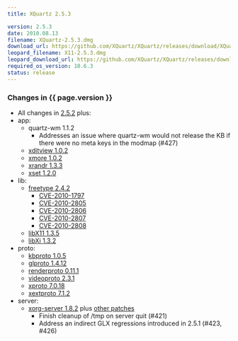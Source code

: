```yaml
---
title: XQuartz 2.5.3

version: 2.5.3
date: 2010.08.13
filename: XQuartz-2.5.3.dmg
download_url: https://github.com/XQuartz/XQuartz/releases/download/XQuartz-2.5.3/XQuartz-2.5.3.dmg
leopard_filename: X11-2.5.3.dmg
leopard_download_url: https://github.com/XQuartz/XQuartz/releases/download/XQuartz-2.5.3-Leopard/X11-2.5.3.dmg
required_os_version: 10.6.3
status: release
---
```


### Changes in {{ page.version }} ###
  * All changes in [2.5.2](XQuartz-2.5.2.html) plus:
  * app:
      * quartz-wm 1.1.2
        * Addresses an issue where quartz-wm would not release the KB if there were no meta keys in the modmap (#427)
      * [xditview 1.0.2](https://lists.x.org/archives/xorg-announce/2010-August/001367.html)
      * [xmore 1.0.2](https://lists.x.org/archives/xorg-announce/2010-July/001360.html)
      * [xrandr 1.3.3](https://lists.x.org/archives/xorg-announce/2010-July/001361.html)
      * [xset 1.2.0](https://lists.x.org/archives/xorg-announce/2010-August/001366.html)
  * lib:
      * [freetype 2.4.2](http://freetype.sourceforge.net/index2.html#release-freetype-2.4.2)
        * [CVE-2010-1797](https://cve.mitre.org/cgi-bin/cvename.cgi?name=CVE-2010-1797)
        * [CVE-2010-2805](https://cve.mitre.org/cgi-bin/cvename.cgi?name=CVE-2010-2805)
        * [CVE-2010-2806](https://cve.mitre.org/cgi-bin/cvename.cgi?name=CVE-2010-2806)
        * [CVE-2010-2807](https://cve.mitre.org/cgi-bin/cvename.cgi?name=CVE-2010-2807)
        * [CVE-2010-2808](https://cve.mitre.org/cgi-bin/cvename.cgi?name=CVE-2010-2808)
      * [libX11 1.3.5](https://lists.x.org/archives/xorg-announce/2010-August/001382.html)
      * [libXi 1.3.2](https://lists.x.org/archives/xorg-announce/2010-August/001364.html)
  * proto:
      * [kbproto 1.0.5](https://lists.x.org/archives/xorg-announce/2010-August/001369.html)
      * [glproto 1.4.12](https://lists.x.org/archives/xorg-announce/2010-August/001368.html)
      * [renderproto 0.11.1](https://lists.x.org/archives/xorg-announce/2010-August/001370.html)
      * [videoproto 2.3.1](https://lists.x.org/archives/xorg-announce/2010-August/001371.html)
      * [xproto 7.0.18](https://lists.x.org/archives/xorg-announce/2010-August/001372.html)
      * [xextproto 7.1.2](https://lists.x.org/archives/xorg-announce/2010-August/001373.html)
  * server:
    * [xorg-server 1.8.2](https://lists.freedesktop.org/archives/xorg-announce/2010-June/001342.html) plus [other patches](https://github.com/XQuartz/xorg-server/commits/XQuartz-2.5.3)
      * Finish cleanup of /tmp on server quit (#421)
      * Address an indirect GLX regressions introduced in 2.5.1 (#423, #426)

